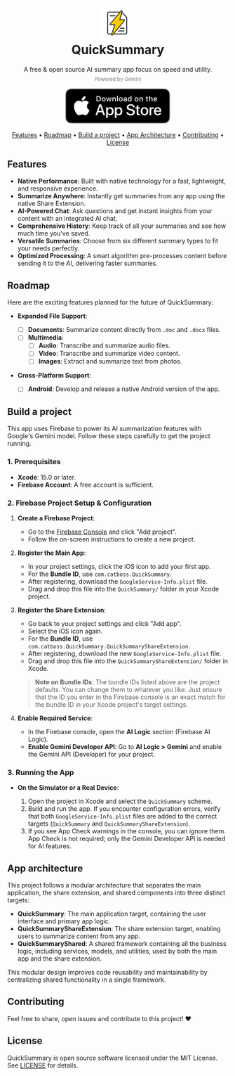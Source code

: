 <div align="center">
  <img
    width="80"
    src="./docs/icon.png"
    alt="QuickSummary"
  >
   <h1 style="margin-block-start: 0em;">
    QuickSummary
  </h1>
  <p>
    A free & open source AI summary app focus on speed and utility.<br>
    <sub style="color:gray;">Powered by Gemini</sub>
  </p>
<div align="center">

[![Download on the App Store](docs/download_on_the_app_store.svg)](https://apps.apple.com/us/app/quicksummary-ai-summary/id6748961856)

</div>
   <p>
    <a href="#features">Features</a> •
    <a href="#roadmap">Roadmap</a> •
    <a href="#build-a-project">Build a project</a> •
    <a href="#app-architecture">App Architecture</a> •
    <a href="#contributing">Contributing</a> •
    <a href="#license">License</a> 
  </p>
</div>

## Features

- **Native Performance**: Built with native technology for a fast, lightweight, and responsive experience.
- **Summarize Anywhere**: Instantly get summaries from any app using the native Share Extension.
- **AI-Powered Chat**: Ask questions and get instant insights from your content with an integrated AI chat.
- **Comprehensive History**: Keep track of all your summaries and see how much time you've saved.
- **Versatile Summaries**: Choose from six different summary types to fit your needs perfectly.
- **Optimized Processing**: A smart algorithm pre-processes content before sending it to the AI, delivering faster summaries.

## Roadmap

Here are the exciting features planned for the future of QuickSummary:

- **Expanded File Support**:

  - [ ] **Documents**: Summarize content directly from `.doc` and `.docx` files.
  - [ ] **Multimedia**:
    - [ ] **Audio**: Transcribe and summarize audio files.
    - [ ] **Video**: Transcribe and summarize video content.
    - [ ] **Images**: Extract and summarize text from photos.

- **Cross-Platform Support**:
  - [ ] **Android**: Develop and release a native Android version of the app.

## Build a project

This app uses Firebase to power its AI summarization features with Google's Gemini model. Follow these steps carefully to get the project running.

### 1. Prerequisites

- **Xcode**: 15.0 or later.
- **Firebase Account**: A free account is sufficient.

### 2. Firebase Project Setup & Configuration

1. **Create a Firebase Project**:

   - Go to the [Firebase Console](https://console.firebase.google.com/) and click "Add project".
   - Follow the on-screen instructions to create a new project.

2. **Register the Main App**:

   - In your project settings, click the iOS icon to add your first app.
   - For the **Bundle ID**, use `com.catboss.QuickSummary`.
   - After registering, download the `GoogleService-Info.plist` file.
   - Drag and drop this file into the `QuickSummary/` folder in your Xcode project.

3. **Register the Share Extension**:

   - Go back to your project settings and click "Add app".
   - Select the iOS icon again.
   - For the **Bundle ID**, use `com.catboss.QuickSummary.QuickSummaryShareExtension`.
   - After registering, download the new `GoogleService-Info.plist` file.
   - Drag and drop this file into the `QuickSummaryShareExtension/` folder in Xcode.

   > **Note on Bundle IDs**: The bundle IDs listed above are the project defaults. You can change them to whatever you like. Just ensure that the ID you enter in the Firebase console is an exact match for the bundle ID in your Xcode project's target settings.

4. **Enable Required Service**:
   - In the Firebase console, open the **AI Logic** section (Firebase AI Logic).
   - **Enable Gemini Developer API**: Go to **AI Logic > Gemini** and enable the Gemini API (Developer) for your project.

### 3. Running the App

- **On the Simulator or a Real Device**:

  1. Open the project in Xcode and select the `QuickSummary` scheme.
  2. Build and run the app. If you encounter configuration errors, verify that both `GoogleService-Info.plist` files are added to the correct targets (`QuickSummary` and `QuickSummaryShareExtension`).
  3. If you see App Check warnings in the console, you can ignore them. App Check is not required; only the Gemini Developer API is needed for AI features.

## App architecture

This project follows a modular architecture that separates the main application, the share extension, and shared components into three distinct targets:

- **QuickSummary**: The main application target, containing the user interface and primary app logic.
- **QuickSummaryShareExtension**: The share extension target, enabling users to summarize content from any app.
- **QuickSummaryShared**: A shared framework containing all the business logic, including services, models, and utilities, used by both the main app and the share extension.

This modular design improves code reusability and maintainability by centralizing shared functionality in a single framework.

## Contributing

Feel free to share, open issues and contribute to this project! :heart:

## License

QuickSummary is open source software licensed under the MIT License. See [LICENSE](LICENSE) for details.
